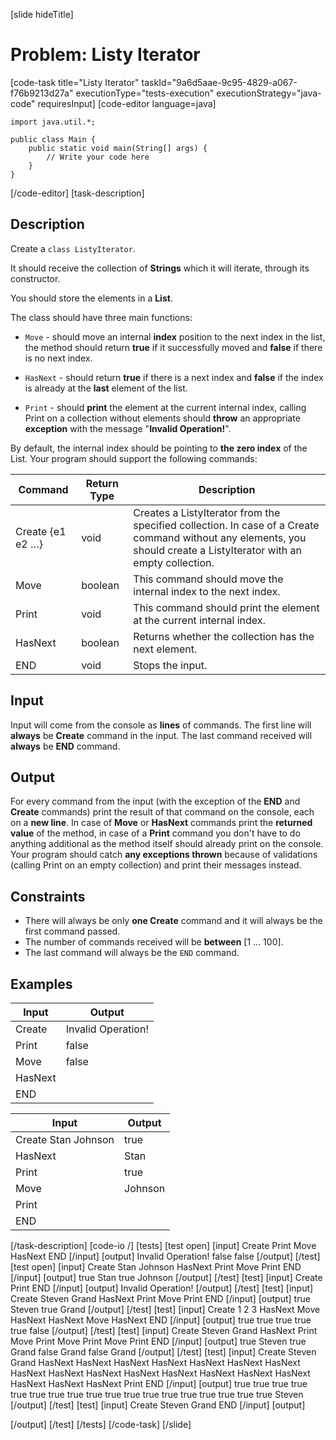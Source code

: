 [slide hideTitle]
# Problem: Listy Iterator
[code-task title="Listy Iterator" taskId="9a6d5aae-9c95-4829-a067-f76b9213d27a" executionType="tests-execution" executionStrategy="java-code" requiresInput]
[code-editor language=java]
```
import java.util.*;

public class Main {
    public static void main(String[] args) {
        // Write your code here
    }
}
```
[/code-editor]
[task-description]
## Description
Create a `class ListyIterator`.

It should receive the collection of **Strings** which it will iterate, through its constructor.

You should store the elements in a **List**.

The class should have three main functions:

- `Move` - should move an internal **index** position to the next index in the list, the method should return **true** if it successfully moved and **false** if there is no next index.

- `HasNext` - should return **true** if there is a next index and **false** if the index is already at the **last** element of the list.
- `Print` - should **print** the element at the current internal index, calling Print on a collection without elements should **throw** an appropriate **exception** with the message "**Invalid Operation!**".

By default, the internal index should be pointing to **the zero index** of the List. Your program should support the following commands:

| **Command** | **Return Type** | **Description** |
| --- | --- | --- |
| Create {e1 e2 …} | void | Creates a ListyIterator from the specified collection. In case of a Create command without any elements, you should create a ListyIterator with an empty collection. |
| Move | boolean | This command should move the internal index to the next index. |
| Print | void | This command should print the element at the current internal index. |
| HasNext | boolean | Returns whether the collection has the next element. |
| END | void | Stops the input. |

## Input

Input will come from the console as **lines** of commands. The first line will **always** be **Create** command in the input. The last command received will **always** be **END** command.

## Output

For every command from the input (with the exception of the **END** and **Create** commands) print the result of that command on the console, each on a **new line**. In case of **Move** or **HasNext** commands print the **returned value** of the method, in case of a **Print** command you don't have to do anything additional as the method itself should already print on the console. Your program should catch **any exceptions thrown** because of validations (calling Print on an empty collection) and print their messages instead.

## Constraints

- There will always be only **one Create** command and it will always be the first command passed.
- The number of commands received will be **between** [1 ... 100].
- The last command will always be the `END` command.


## Examples
| **Input** | **Output** |
| --- | --- |
| Create | Invalid Operation! |
| Print | false |
| Move | false |
| HasNext |  |
| END |  |

| **Input** | **Output** |
| --- | --- |
| Create Stan Johnson | true |
| HasNext | Stan |
| Print | true |
| Move | Johnson |
| Print |  |
| END |  |

[/task-description]
[code-io /]
[tests]
[test open]
[input]
Create
Print
Move
HasNext
END
[/input]
[output]
Invalid Operation!
false
false
[/output]
[/test]
[test open]
[input]
Create Stan Johnson
HasNext
Print
Move
Print
END
[/input]
[output]
true
Stan
true
Johnson
[/output]
[/test]
[test]
[input]
Create
Print
END
[/input]
[output]
Invalid Operation!
[/output]
[/test]
[test]
[input]
Create Steven Grand
HasNext
Print
Move
Print
END
[/input]
[output]
true
Steven
true
Grand
[/output]
[/test]
[test]
[input]
Create 1 2 3
HasNext
Move
HasNext
HasNext
Move
HasNext
END
[/input]
[output]
true
true
true
true
true
false
[/output]
[/test]
[test]
[input]
Create Steven Grand
HasNext
Print
Move
Print
Move
Print
Move
Print
END
[/input]
[output]
true
Steven
true
Grand
false
Grand
false
Grand
[/output]
[/test]
[test]
[input]
Create Steven Grand
HasNext
HasNext
HasNext
HasNext
HasNext
HasNext
HasNext
HasNext
HasNext
HasNext
HasNext
HasNext
HasNext
HasNext
HasNext
HasNext
HasNext
HasNext
Print
END
[/input]
[output]
true
true
true
true
true
true
true
true
true
true
true
true
true
true
true
true
true
true
Steven
[/output]
[/test]
[test]
[input]
Create Steven Grand
END
[/input]
[output]

[/output]
[/test]
[/tests]
[/code-task]
[/slide]
